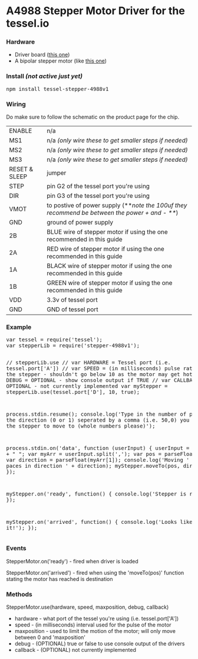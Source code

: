 <h1>A4988 Stepper Motor Driver for the tessel.io</h1>

<h3>Hardware</h3>
<ul>
  <li>Driver board (<a href="https://www.pololu.com/product/1182" target="_blank">this one</a>)</li>
  <li>A bipolar stepper motor (like <a href="https://www.pololu.com/product/1207" target="_blank">this one</a>)</li>
</ul>

<h3>Install <i>(not active just yet)</i></h3>
<pre>npm install tessel-stepper-4988v1</pre>

<h3>Wiring</h3>
<p>Do make sure to follow the schematic on the product page for the chip.<p>
<table>
  <tr><td>ENABLE</td><td>n/a</td></tr>
  <tr><td>MS1</td><td>n/a <i>(only wire these to get smaller steps if needed)</i></td></tr>
  <tr><td>MS2</td><td>n/a <i>(only wire these to get smaller steps if needed)</i></td></tr>
  <tr><td>MS3</td><td>n/a <i>(only wire these to get smaller steps if needed)</i></td></tr>
  <tr><td>RESET & SLEEP</td><td>jumper</td></tr>
  <tr><td>STEP</td><td>pin G2 of the tessel port you're using</td></tr>
  <tr><td>DIR</td><td>pin G3 of the tessel port you're using</td></tr>
  <tr><td>VMOT</td><td>to postive of power supply (**<i>note the 100uf they recommend be between the power + and - **</i>)</td></tr>
  <tr><td>GND</td><td>ground of power supply</td></tr>
  <tr><td>2B</td><td>BLUE wire of stepper motor if using the one recommended in this guide</td></tr>
  <tr><td>2A</td><td>RED wire of stepper motor if using the one recommended in this guide</td></tr>
  <tr><td>1A</td><td>BLACK wire of stepper motor if using the one recommended in this guide</td></tr>
  <tr><td>1B</td><td>GREEN wire of stepper motor if using the one recommended in this guide</td></tr>
  <tr><td>VDD</td><td>3.3v of tessel port</td></tr>
  <tr><td>GND</td><td>GND of tessel port</td></tr>
</table>

<h3>Example</h3>
<pre>
var tessel = require('tessel');
var stepperLib = require('stepper-4988v1');

// stepperLib.use
//  var HARDWARE = Tessel port (i.e. tessel.port['A'])
//  var SPEED = (in milliseconds) pulse rate to spin the stepper - shouldn't go below 10 as the motor may get hot
//  var DEBUG = OPTIONAL - show console output if TRUE
//  var CALLBACK = OPTIONAL - not currently implemented
var myStepper = stepperLib.use(tessel.port['D'], 10, true);

process.stdin.resume();
console.log('Type in the number of paces and the direction (0 or 1) seperated by a comma (i.e. 50,0) you would like the stepper to move to (whole numbers please)');

process.stdin.on('data', function (userInput) {
	userInput = userInput + " ";
	var myArr = userInput.split(',');
	var pos = parseFloat(myArr[0]);
	var direction = parseFloat(myArr[1]);
	console.log('Moving ' + pos + ' paces in direction ' + direction);
	myStepper.moveTo(pos, direction);
});

myStepper.on('ready', function() {
	console.log('Stepper is ready');
});

myStepper.on('arrived', function() {
	console.log('Looks like I made it!');
});
</pre>

<h3>Events</h3>
<p>StepperMotor.on('ready') - fired when driver is loaded</p>
<p>StepperMotor.on('arrived') - fired when using the 'moveTo(pos)' function stating the motor has reached is destination</p>

<h3>Methods</h3>
<p>StepperMotor.use(hardware, speed, maxposition, debug, callback)
  <ul>
    <li>hardware - what port of the tessel you're using (i.e. tessel.port['A'])</li>
    <li>speed - (in milliseconds) interval used for the pulse of the motor</li>
    <li>maxposition - used to limit the motion of the motor; will only move between 0 and 'maxposition'</li>
    <li>debug - (OPTIONAL) true or false to use console output of the drivers</li>
    <li>callback - (OPTIONAL) not currently implemented</li>
  </ul>
</p>

